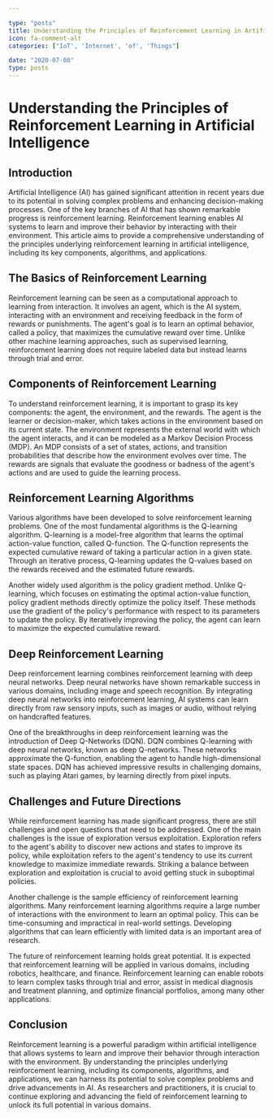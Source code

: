 ```yaml
---

type: "posts"
title: Understanding the Principles of Reinforcement Learning in Artificial Intelligence
icon: fa-comment-alt
categories: ["IoT', 'Internet', 'of', 'Things"]

date: "2020-07-08"
type: posts
---
```





# Understanding the Principles of Reinforcement Learning in Artificial Intelligence

## Introduction

Artificial Intelligence (AI) has gained significant attention in recent years due to its potential in solving complex problems and enhancing decision-making processes. One of the key branches of AI that has shown remarkable progress is reinforcement learning. Reinforcement learning enables AI systems to learn and improve their behavior by interacting with their environment. This article aims to provide a comprehensive understanding of the principles underlying reinforcement learning in artificial intelligence, including its key components, algorithms, and applications.

## The Basics of Reinforcement Learning

Reinforcement learning can be seen as a computational approach to learning from interaction. It involves an agent, which is the AI system, interacting with an environment and receiving feedback in the form of rewards or punishments. The agent's goal is to learn an optimal behavior, called a policy, that maximizes the cumulative reward over time. Unlike other machine learning approaches, such as supervised learning, reinforcement learning does not require labeled data but instead learns through trial and error.

## Components of Reinforcement Learning

To understand reinforcement learning, it is important to grasp its key components: the agent, the environment, and the rewards. The agent is the learner or decision-maker, which takes actions in the environment based on its current state. The environment represents the external world with which the agent interacts, and it can be modeled as a Markov Decision Process (MDP). An MDP consists of a set of states, actions, and transition probabilities that describe how the environment evolves over time. The rewards are signals that evaluate the goodness or badness of the agent's actions and are used to guide the learning process.

## Reinforcement Learning Algorithms

Various algorithms have been developed to solve reinforcement learning problems. One of the most fundamental algorithms is the Q-learning algorithm. Q-learning is a model-free algorithm that learns the optimal action-value function, called Q-function. The Q-function represents the expected cumulative reward of taking a particular action in a given state. Through an iterative process, Q-learning updates the Q-values based on the rewards received and the estimated future rewards.

Another widely used algorithm is the policy gradient method. Unlike Q-learning, which focuses on estimating the optimal action-value function, policy gradient methods directly optimize the policy itself. These methods use the gradient of the policy's performance with respect to its parameters to update the policy. By iteratively improving the policy, the agent can learn to maximize the expected cumulative reward.

## Deep Reinforcement Learning

Deep reinforcement learning combines reinforcement learning with deep neural networks. Deep neural networks have shown remarkable success in various domains, including image and speech recognition. By integrating deep neural networks into reinforcement learning, AI systems can learn directly from raw sensory inputs, such as images or audio, without relying on handcrafted features.

One of the breakthroughs in deep reinforcement learning was the introduction of Deep Q-Networks (DQN). DQN combines Q-learning with deep neural networks, known as deep Q-networks. These networks approximate the Q-function, enabling the agent to handle high-dimensional state spaces. DQN has achieved impressive results in challenging domains, such as playing Atari games, by learning directly from pixel inputs.

## Challenges and Future Directions

While reinforcement learning has made significant progress, there are still challenges and open questions that need to be addressed. One of the main challenges is the issue of exploration versus exploitation. Exploration refers to the agent's ability to discover new actions and states to improve its policy, while exploitation refers to the agent's tendency to use its current knowledge to maximize immediate rewards. Striking a balance between exploration and exploitation is crucial to avoid getting stuck in suboptimal policies.

Another challenge is the sample efficiency of reinforcement learning algorithms. Many reinforcement learning algorithms require a large number of interactions with the environment to learn an optimal policy. This can be time-consuming and impractical in real-world settings. Developing algorithms that can learn efficiently with limited data is an important area of research.

The future of reinforcement learning holds great potential. It is expected that reinforcement learning will be applied in various domains, including robotics, healthcare, and finance. Reinforcement learning can enable robots to learn complex tasks through trial and error, assist in medical diagnosis and treatment planning, and optimize financial portfolios, among many other applications.

## Conclusion

Reinforcement learning is a powerful paradigm within artificial intelligence that allows systems to learn and improve their behavior through interaction with the environment. By understanding the principles underlying reinforcement learning, including its components, algorithms, and applications, we can harness its potential to solve complex problems and drive advancements in AI. As researchers and practitioners, it is crucial to continue exploring and advancing the field of reinforcement learning to unlock its full potential in various domains.